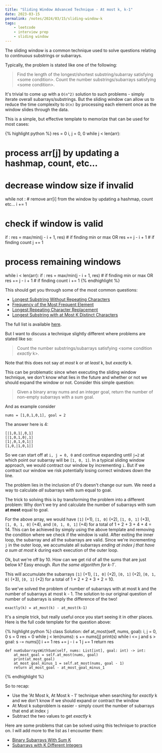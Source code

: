 ```yaml
---
title: "Sliding Window Advanced Technique - At most k, k-1"
date: 2023-03-15
permalink: /notes/2024/03/15/sliding-window-k
tags:
    - leetcode
    - interview prep
    - sliding window
--- 
```


The sliding window is a common technique used to solve questions relating to *continuous* substrings or subarrays.

Typically, the problem is stated like one of the following:

> Find the length of the longest/shortest substring/subarray satisfying &lt;some condition&gt;.
> Count the number substrings/subarrays satisfying &lt;some condition&gt;.

It's trivial to come up with a `O(n^2)` solution to such problems - simply iterate overall subarrays/substrings. But the sliding window
can allow us to reduce the time complexity to `O(n)` by processing each element once as the window slides through the data.

This is a simple, but effective template to memorize that can be used for most cases:

{% highlight python %}
res = 0
i, j = 0, 0
while j < len(arr):
  # process arr[j] by updating a hashmap, count, etc...

  # decrease window size if invalid
  while not <condition>:
    # remove arr[i] from the window by updating a hashmap, count etc...
    i += 1
  
  # check if window is valid
  if <condition>:
    res = max/min(j - i + 1, res) # if finding min or max
    OR
    res += j - i + 1 # if finding count
  j += 1

# process remaining windows
while i < len(arr):
  if <condition>:
    res = max/min(j - i + 1, res) # if finding min or max
    OR
    res += j - i + 1 # if finding count
  i += 1
{% endhighlight %}

This should get you through some of the most common questions:

* [Longest Substring Without Repeating Characters](https://leetcode.com/problems/longest-substring-without-repeating-characters/)
* [Frequency of the Most Frequent Element](https://leetcode.com/problems/frequency-of-the-most-frequent-element/)
* [Longest Repeating Character Replacement](https://leetcode.com/problems/longest-repeating-character-replacement/)
* [Longest Substring with at Most K Distinct Characters](https://leetcode.com/problems/longest-substring-with-at-most-k-distinct-characters/)

The full list is available [here](https://leetcode.com/tag/sliding-window/).

But I want to discuss a technique slightly different where problems are stated like so:

> Count the number substrings/subarrays satisfying &lt;some condition *exactly* k&gt;.

Note that this does not say *at most* k or *at least* k, but *exactly* k.

This can be problematic since when executing the sliding window technique, we don't know what lies in the future and whether or not we should expand the window or not. Consider this simple question:

> Given a binary array nums and an integer goal, return the number of non-empty subarrays with a sum goal.

And as example consider

`nums = [1,0,1,0,1], goal = 2`

The answer here is 4:
```
[|1,0,1|,0,1]
[|1,0,1,0|,1]
[1|,0,1,0,1|]
[1,0,|1,0,1|]
```

So we can start off at `i, j = 0, 0` and continue expanding until `j=2` at which point our subarray will be `[1, 0, 1]`. In a typical sliding window approach, we would contract our window by incrementing `i`. But if we contract our window we risk potentially losing correct windows down the line.

The problem lies in the inclusion of 0's doesn't change our sum. We need a way to calculate *all* subarrays with sum equal to goal.

The trick to solving this is by transforming the problem into a different problem: Why don't we try and calculate the number of subarrays with sum **at most** equal to goal.

For the above array, we would have `[1]` (+1), `[1, 0]` (+2), `[1, 0, 1]` (+3), `[1, 0, 1, 0]` (+4), and `[0, 1, 0, 1]` (+4) for a total of 1 + 2 + 3 + 4 + 4 = 14. This can be achieved by simply using the above template and removing the condition where we check if the window is valid. After exiting the inner loop, the subarray and all the subarrays are valid. Since we're incrementing `j` in the outer loop, we accumulate all subarrays *ending at index j that have a sum at most k* during each execution of the outer loop.

Ok, but we're off by 10. How can we get rid of all the sums that are just below k? Easy enough. *Run the same algorithm for k-1`*.

This will accumulate the subarrays `[1]` (+1), `[1, 0]` (+2), `[0, 1]` (+2),  `[0, 1, 0]` (+3), `[0, 1]` (+2) for a total of 1 + 2 + 2 + 3 + 2 = 10.

So we've solved the problem of number of subarrays with at most k and the number of subarrays at most k - 1. The solution to our original question of number of subarrays is simply the difference of the two!

`exactly(k) = at_most(k) - at_most(k-1)`

It's a simple trick, but really useful once you start seeing it in other places. Here is the full code template for the question above:

{% highlight python %}
class Solution:
    def at_most(self, nums, goal):
        i, j = 0, 0
        s = 0
        res = 0
        while j < len(nums):
            s += nums[j]
            print(s)
            while i <= j and s > goal:
                s -= nums[i]
                i += 1
            res += j - i + 1
            j += 1
        return res
    
    def numSubarraysWithSum(self, nums: List[int], goal: int) -> int:
        at_most_goal = self.at_most(nums, goal)
        print(at_most_goal)
        at_most_goal_minus_1 = self.at_most(nums, goal - 1)
        return at_most_goal - at_most_goal_minus_1
{% endhighlight %}

So to recap:
* Use the 'At Most k, At Most k - 1' technique when searching for *exactly* k and we don't know if we should expand or contract the window
* At Most k subproblem is easier - simply count the number of subarrays that end at index `j`
* Subtract the two values to get *exactly* k

Here are some problems that can be solved using this technique to practice on. I will add more to the list as I encounter them:
* [Binary Subarrays With Sum K](https://leetcode.com/problems/binary-subarrays-with-sum/)
* [Subarrays with K Different Integers](https://leetcode.com/problems/subarrays-with-k-different-integers/)